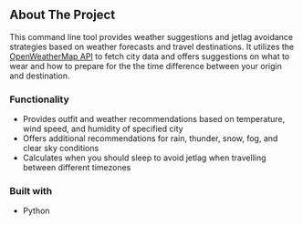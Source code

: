 ## About The Project

This command line tool provides weather suggestions and jetlag avoidance strategies based on weather forecasts and travel destinations. 
It utilizes the [OpenWeatherMap API](https://openweathermap.org/) to fetch city data and offers suggestions on what to wear and how to 
prepare for the the time difference between your origin and destination.

### Functionality
* Provides outfit and weather recommendations based on temperature, wind speed, and humidity of specified city
* Offers additional recommendations for rain, thunder, snow, fog, and clear sky conditions
* Calculates when you should sleep to avoid jetlag when travelling between different timezones

### Built with 
* Python
